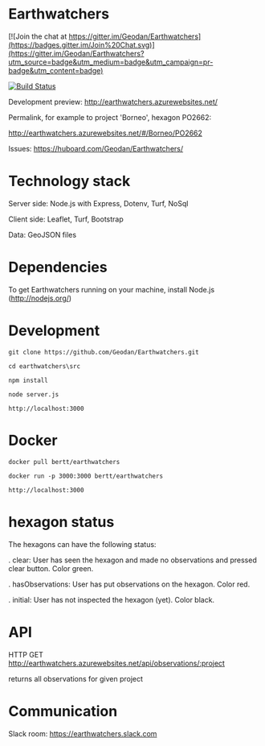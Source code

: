 # Earthwatchers

[![Join the chat at https://gitter.im/Geodan/Earthwatchers](https://badges.gitter.im/Join%20Chat.svg)](https://gitter.im/Geodan/Earthwatchers?utm_source=badge&utm_medium=badge&utm_campaign=pr-badge&utm_content=badge)

[![Build Status](https://travis-ci.org/Geodan/Earthwatchers.svg?branch=master)](https://travis-ci.org/Geodan/Earthwatchers)

Development preview: http://earthwatchers.azurewebsites.net/

Permalink, for example to project 'Borneo', hexagon PO2662: 

http://earthwatchers.azurewebsites.net/#/Borneo/PO2662

Issues: https://huboard.com/Geodan/Earthwatchers/

# Technology stack

Server side: Node.js with Express, Dotenv, Turf, NoSql

Client side: Leaflet, Turf, Bootstrap

Data: GeoJSON files

# Dependencies

To get Earthwatchers running on your machine, install Node.js (http://nodejs.org/)

# Development

```
git clone https://github.com/Geodan/Earthwatchers.git

cd earthwatchers\src

npm install

node server.js

http://localhost:3000
```

# Docker

```
docker pull bertt/earthwatchers

docker run -p 3000:3000 bertt/earthwatchers

http://localhost:3000
```

# hexagon status

The hexagons can have the following status:

. clear: User has seen the hexagon and made no observations and pressed clear button. Color green.

. hasObservations: User has put observations on the hexagon. Color red.

. initial: User has not inspected the hexagon (yet). Color black.

# API

HTTP GET http://earthwatchers.azurewebsites.net/api/observations/:project

returns all observations for given project 

# Communication

Slack room:  https://earthwatchers.slack.com

